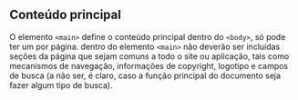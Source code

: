 ## Conteúdo principal

O elemento `<main>` define o conteúdo principal dentro do `<body>`, só pode ter um por página. dentro do elemento `<main>` não deverão ser incluídas seções da página que sejam comuns a todo o site ou aplicação, tais como mecanismos de navegação, informações de copyright, logotipo e campos de busca (a não ser, é claro, caso a função principal do documento seja fazer algum tipo de busca).
